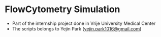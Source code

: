 # FlowCytometry Simulation
* Part of the internship project done in Vrije University Medical Center
* The scripts belongs to Yejin Park (yejin.park1016@gmail.com)

